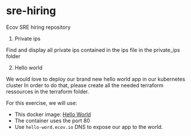 # sre-hiring
Ecov SRE hiring repository

1. Private ips

Find and display all private ips contained in the ips file in the private_ips folder

2. Hello world

We would love to deploy our brand new hello world app in our kubernetes cluster
In order to do that, please create all the needed terraform ressources in the terraform folder.

For this exercise, we will use:
* This docker image: [Hello World](https://hub.docker.com/r/strm/helloworld-http/)
* The container uses the port 80
* Use `hello-word.ecov.io` DNS to expose our app to the world.
